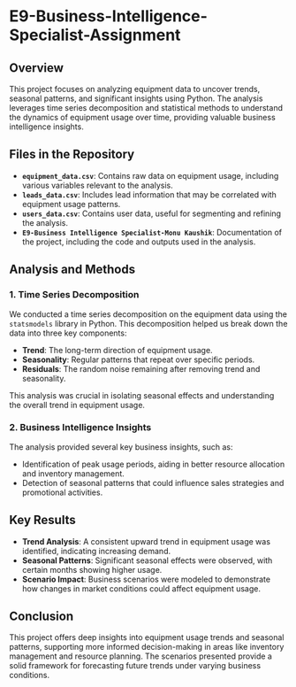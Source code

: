 # E9-Business-Intelligence-Specialist-Assignment

## Overview

This project focuses on analyzing equipment data to uncover trends, seasonal patterns, and significant insights using Python. The analysis leverages time series decomposition and statistical methods to understand the dynamics of equipment usage over time, providing valuable business intelligence insights.

## Files in the Repository

- **`equipment_data.csv`**: Contains raw data on equipment usage, including various variables relevant to the analysis.
- **`leads_data.csv`**: Includes lead information that may be correlated with equipment usage patterns.
- **`users_data.csv`**: Contains user data, useful for segmenting and refining the analysis.
- **`E9-Business Intelligence Specialist-Monu Kaushik`**: Documentation of the project, including the code and outputs used in the analysis.

## Analysis and Methods

### 1. Time Series Decomposition

We conducted a time series decomposition on the equipment data using the `statsmodels` library in Python. This decomposition helped us break down the data into three key components:
- **Trend**: The long-term direction of equipment usage.
- **Seasonality**: Regular patterns that repeat over specific periods.
- **Residuals**: The random noise remaining after removing trend and seasonality.

This analysis was crucial in isolating seasonal effects and understanding the overall trend in equipment usage.

### 2. Business Intelligence Insights

The analysis provided several key business insights, such as:
- Identification of peak usage periods, aiding in better resource allocation and inventory management.
- Detection of seasonal patterns that could influence sales strategies and promotional activities.

## Key Results

- **Trend Analysis**: A consistent upward trend in equipment usage was identified, indicating increasing demand.
- **Seasonal Patterns**: Significant seasonal effects were observed, with certain months showing higher usage.
- **Scenario Impact**: Business scenarios were modeled to demonstrate how changes in market conditions could affect equipment usage.

## Conclusion

This project offers deep insights into equipment usage trends and seasonal patterns, supporting more informed decision-making in areas like inventory management and resource planning. The scenarios presented provide a solid framework for forecasting future trends under varying business conditions.
